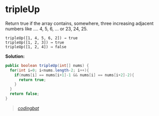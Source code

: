 # tripleUp

Return true if the array contains, somewhere, three increasing adjacent numbers like .... 4, 5, 6, ... or 23, 24, 25.

```
tripleUp([1, 4, 5, 6, 2]) → true
tripleUp([1, 2, 3]) → true
tripleUp([1, 2, 4]) → false
```

**Solution:**

```java
public boolean tripleUp(int[] nums) {
  for(int i=0; i<nums.length-2; i++){
    if(nums[i] == nums[i+1]-1 && nums[i] == nums[i+2]-2){
      return true;
    }
  }
  return false;
}
```

> _[codingbat](https://codingbat.com/prob/p137874)_